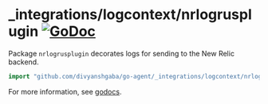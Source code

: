 # _integrations/logcontext/nrlogrusplugin [![GoDoc](https://godoc.org/github.com/divyanshgaba/go-agent/_integrations/logcontext/nrlogrusplugin?status.svg)](https://godoc.org/github.com/divyanshgaba/go-agent/_integrations/logcontext/nrlogrusplugin)

Package `nrlogrusplugin` decorates logs for sending to the New Relic backend.

```go
import "github.com/divyanshgaba/go-agent/_integrations/logcontext/nrlogrusplugin"
```

For more information, see
[godocs](https://godoc.org/github.com/divyanshgaba/go-agent/_integrations/logcontext/nrlogrusplugin).
